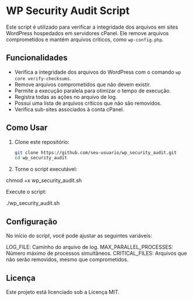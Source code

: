 # WP Security Audit Script

Este script é utilizado para verificar a integridade dos arquivos em sites WordPress hospedados em servidores cPanel. Ele remove arquivos comprometidos e mantém arquivos críticos, como `wp-config.php`.

## Funcionalidades

- Verifica a integridade dos arquivos do WordPress com o comando `wp core verify-checksums`.
- Remove arquivos comprometidos que não devem existir.
- Permite a execução paralela para otimizar o tempo de execução.
- Registra todas as ações no arquivo de log.
- Possui uma lista de arquivos críticos que não são removidos.
- Verifica sub-sites associados à conta cPanel.

## Como Usar

1. Clone este repositório:
   ```bash
   git clone https://github.com/seu-usuario/wp_security_audit.git
   cd wp_security_audit
   
2. Torne o script executável:

chmod +x wp_security_audit.sh

Execute o script:

./wp_security_audit.sh

## Configuração

No início do script, você pode ajustar as seguintes variáveis:

LOG_FILE: Caminho do arquivo de log.
MAX_PARALLEL_PROCESSES: Número máximo de processos simultâneos.
CRITICAL_FILES: Arquivos que não serão removidos, mesmo que comprometidos.

## Licença

Este projeto está licenciado sob a Licença MIT.

